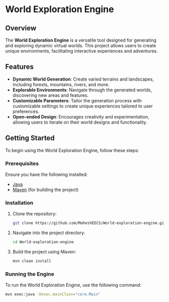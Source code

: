 # World Exploration Engine

## Overview
The **World Exploration Engine** is a versatile tool designed for generating and exploring dynamic virtual worlds. This project allows users to create unique environments, facilitating interactive experiences and adventures.

## Features
- **Dynamic World Generation**: Create varied terrains and landscapes, including forests, mountains, rivers, and more.
- **Explorable Environments**: Navigate through the generated worlds, discovering new areas and features.
- **Customizable Parameters**: Tailor the generation process with customizable settings to create unique experiences tailored to user preferences.
- **Open-ended Design**: Encourages creativity and experimentation, allowing users to iterate on their world designs and functionality.

## Getting Started
To begin using the World Exploration Engine, follow these steps:

### Prerequisites
Ensure you have the following installed:
- [Java](https://www.java.com/en/download/) 
- [Maven](https://maven.apache.org/download.cgi) (for building the project)

### Installation
1. Clone the repository:
    ```bash
    git clone https://github.com/MaheshEECS/World-exploration-engine.git
    ```
2. Navigate into the project directory:
    ```bash
    cd World-exploration-engine
    ```
3. Build the project using Maven:
    ```bash
    mvn clean install
    ```

### Running the Engine
To run the World Exploration Engine, use the following command:
```bash
mvn exec:java -Dexec.mainClass="core.Main"

